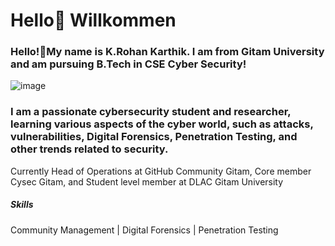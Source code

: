 # Hello👋 Willkommen  

### Hello!👋My name is K.Rohan Karthik. I am from Gitam University and am pursuing B.Tech in CSE Cyber Security!
![image](https://github.com/user-attachments/assets/c8247fd2-2a10-4648-b3b5-35b129ae6c6f)
### I am a passionate cybersecurity student and researcher, learning various aspects of the cyber world, such as attacks, vulnerabilities, Digital Forensics, Penetration Testing, and other trends related to security.

Currently Head of Operations at GitHub Community Gitam, Core member Cysec Gitam, and Student level member at DLAC Gitam University 

##### Skills 
Community Management | Digital Forensics | Penetration Testing 






     
